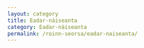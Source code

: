 ```yaml
---
layout: category
title: Eadar-nàiseanta
category: Eadar-nàiseanta
permalink: /roinn-seorsa/eadar-naiseanta/
---
```

